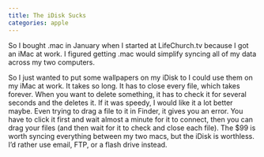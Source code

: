 ```yaml
---
title: The iDisk Sucks
categories: apple
---
```


So I bought .mac in January when I started at LifeChurch.tv because I got an iMac at work. I figured getting .mac would simplify syncing all of my data across my two computers.

So I just wanted to put some wallpapers on my iDisk to I could use them on my iMac at work. It takes so long. It has to close every file, which takes forever. When you want to delete something, it has to check it for several seconds and the deletes it. If it was speedy, I would like it a lot better maybe. Even trying to drag a file to it in Finder, it gives you an error. You have to click it first and wait almost a minute for it to connect, then you can drag your files (and then wait for it to check and close each file). The $99 is worth syncing everything between my two macs, but the iDisk is worthless. I’d rather use email, FTP, or a flash drive instead.
